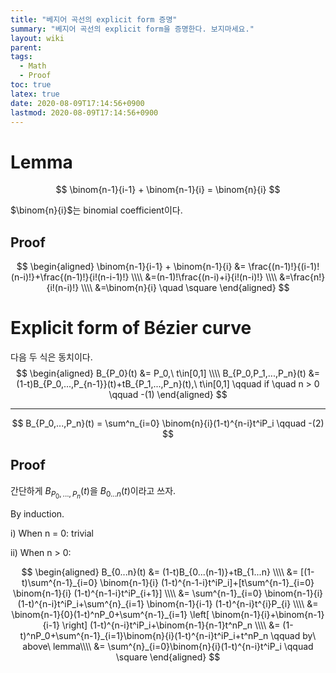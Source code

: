 ```yaml
---
title: "베지어 곡선의 explicit form 증명"
summary: "베지어 곡선의 explicit form을 증명한다. 보지마세요."
layout: wiki
parent: 
tags: 
  - Math
  - Proof
toc: true
latex: true
date: 2020-08-09T17:14:56+0900
lastmod: 2020-08-09T17:14:56+0900
---
```


# Lemma

$$
\binom{n-1}{i-1} + \binom{n-1}{i} = \binom{n}{i}
$$

$\binom{n}{i}$는 binomial coefficient이다.

## Proof

$$
\begin{aligned}
\binom{n-1}{i-1} + \binom{n-1}{i} &= \frac{(n-1)!}{(i-1)!(n-i)!}+\frac{(n-1)!}{i!(n-i-1)!} \\\\
&=(n-1)!\frac{(n-i)+i}{i!(n-i)!} \\\\
&=\frac{n!}{i!(n-i)!} \\\\
&=\binom{n}{i} \quad \square
\end{aligned}
$$

#  Explicit form of Bézier curve


다음 두 식은 동치이다.
$$
\begin{aligned}
B_{P_0}(t) &= P_0,\ t\in[0,1] \\\\
B_{P_0,P_1,...,P_n}(t) &= (1-t)B_{P_0,...,P_{n-1}}(t)+tB_{P_1,...,P_n}(t),\ t\in[0,1] \qquad if \quad n > 0 \qquad -(1)
\end{aligned}
$$
***

$$
B_{P_0,...,P_n}(t) = \sum^n_{i=0} \binom{n}{i}(1-t)^{n-i}t^iP_i \qquad -(2)
$$

## Proof
간단하게 $B_{P_0,...,P_n}(t)$을 $B_{0...n}(t)$이라고 쓰자.

By induction.

i) When n = 0: trivial

ii) When n > 0:

$$
\begin{aligned}
B_{0...n}(t) &= (1-t)B_{0...(n-1)}+tB_{1...n} \\\\
&= [(1-t)\sum^{n-1}_{i=0} \binom{n-1}{i} (1-t)^{n-1-i}t^iP_i]+[t\sum^{n-1}_{i=0} \binom{n-1}{i} (1-t)^{n-1-i}t^iP_{i+1}] \\\\
&= \sum^{n-1}_{i=0} \binom{n-1}{i} (1-t)^{n-i}t^iP_i+\sum^{n}_{i=1} \binom{n-1}{i-1} (1-t)^{n-i}t^{i}P_{i} \\\\
&= \binom{n-1}{0}(1-t)^nP_0+\sum^{n-1}_{i=1} \left[ \binom{n-1}{i}+\binom{n-1}{i-1} \right] (1-t)^{n-i}t^iP_i+\binom{n-1}{n-1}t^nP_n \\\\
&= (1-t)^nP_0+\sum^{n-1}_{i=1}\binom{n}{i}(1-t)^{n-i}t^iP_i+t^nP_n \qquad by\ above\ lemma\\\\
&= \sum^{n}_{i=0}\binom{n}{i}(1-t)^{n-i}t^iP_i \qquad \square
\end{aligned}
$$

